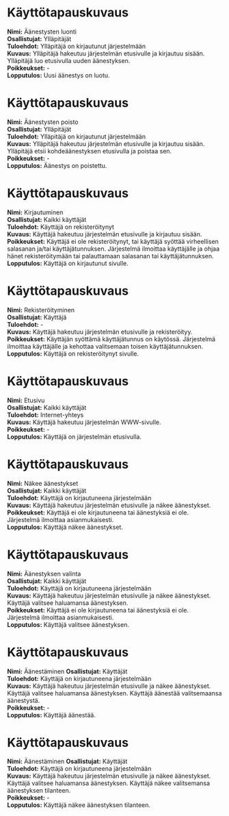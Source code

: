 # Käyttötapauskuvaus

**Nimi:** Äänestysten luonti  
**Osallistujat:** Ylläpitäjät  
**Tuloehdot:** Ylläpitäjä on kirjautunut järjestelmään  
**Kuvaus:** Ylläpitäjä hakeutuu järjestelmän etusivulle ja kirjautuu sisään. Ylläpitäjä luo etusivulla uuden äänestyksen.  
**Poikkeukset:** -  
**Lopputulos:** Uusi äänestys on luotu.  


# Käyttötapauskuvaus

**Nimi:** Äänestysten poisto  
**Osallistujat:** Ylläpitäjät  
**Tuloehdot:** Ylläpitäjä on kirjautunut järjestelmään  
**Kuvaus:** Ylläpitäjä hakeutuu järjestelmän etusivulle ja kirjautuu sisään. Ylläpitäjä etsii kohdeäänestyksen etusivulla ja poistaa sen.  
**Poikkeukset:** -  
**Lopputulos:** Äänestys on poistettu.  


# Käyttötapauskuvaus

**Nimi:** Kirjautuminen  
**Osallistujat:** Kaikki käyttäjät  
**Tuloehdot:** Käyttäjä on rekisteröitynyt  
**Kuvaus:** Käyttäjä hakeutuu järjestelmän etusivulle ja kirjautuu sisään.  
**Poikkeukset:** Käyttäjä ei ole rekisteröitynyt, tai käyttäjä syöttää virheellisen salasanan ja/tai käyttäjätunnuksen. Järjestelmä ilmoittaa käyttäjälle ja ohjaa hänet rekisteröitymään tai palauttamaan salasanan tai käyttäjätunnuksen.  
**Lopputulos:** Käyttäjä on kirjautunut sivulle.  


# Käyttötapauskuvaus

**Nimi:** Rekisteröityminen  
**Osallistujat:** Käyttäjä  
**Tuloehdot:** -  
**Kuvaus:** Käyttäjä hakeutuu järjestelmän etusivulle ja rekisteröityy.  
**Poikkeukset:** Käyttäjän syöttämä käyttäjätunnus on käytössä. Järjestelmä ilmoittaa käyttäjälle ja kehottaa valitsemaan toisen käyttäjätunnuksen.  
**Lopputulos:** Käyttäjä on rekisteröitynyt sivulle.  


# Käyttötapauskuvaus

**Nimi:** Etusivu   
**Osallistujat:** Kaikki käyttäjät  
**Tuloehdot:** Internet-yhteys  
**Kuvaus:** Käyttäjä hakeutuu järjestelmän WWW-sivulle.  
**Poikkeukset:** -    
**Lopputulos:** Käyttäjä on järjestelmän etusivulla.  


# Käyttötapauskuvaus

**Nimi:** Näkee äänestykset  
**Osallistujat:** Kaikki käyttäjät  
**Tuloehdot:** Käyttäjä on kirjautuneena järjestelmään  
**Kuvaus:** Käyttäjä hakeutuu järjestelmän etusivulle ja näkee äänestykset.  
**Poikkeukset:** Käyttäjä ei ole kirjautuneena tai äänestyksiä ei ole. Järjestelmä ilmoittaa asianmukaisesti.    
**Lopputulos:** Käyttäjä näkee äänestykset.  


# Käyttötapauskuvaus

**Nimi:** Äänestyksen valinta  
**Osallistujat:** Kaikki käyttäjät  
**Tuloehdot:** Käyttäjä on kirjautuneena järjestelmään  
**Kuvaus:** Käyttäjä hakeutuu järjestelmän etusivulle ja näkee äänestykset. Käyttäjä valitsee haluamansa äänestyksen.  
**Poikkeukset:** Käyttäjä ei ole kirjautuneena tai äänestyksiä ei ole. Järjestelmä ilmoittaa asianmukaisesti.    
**Lopputulos:** Käyttäjä valitsee äänestyksen.  


# Käyttötapauskuvaus

**Nimi:** Äänestäminen 
**Osallistujat:** Käyttäjät  
**Tuloehdot:** Käyttäjä on kirjautuneena järjestelmään  
**Kuvaus:** Käyttäjä hakeutuu järjestelmän etusivulle ja näkee äänestykset. Käyttäjä valitsee haluamansa äänestyksen. Käyttäjä äänestää valitsemaansa äänestystä.  
**Poikkeukset:** -    
**Lopputulos:** Käyttäjä äänestää.


# Käyttötapauskuvaus

**Nimi:** Äänestäminen 
**Osallistujat:** Käyttäjät  
**Tuloehdot:** Käyttäjä on kirjautuneena järjestelmään  
**Kuvaus:** Käyttäjä hakeutuu järjestelmän etusivulle ja näkee äänestykset. Käyttäjä valitsee haluamansa äänestyksen. Käyttäjä näkee valitsemansa äänestyksen tilanteen.  
**Poikkeukset:** -  
**Lopputulos:** Käyttäjä näkee äänestyksen tilanteen.  
